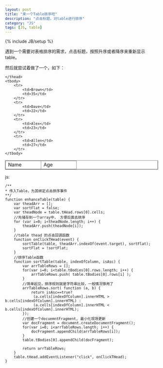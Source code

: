 ```yaml
---
layout: post
title: "来一个Table排序吧"
description: "点击标题，对table进行排序"
category: "JS"
tags: [JS, table]
---
```

{% include JB/setup %}

遇到一个需要对表格排序的需求，点击标题，按照升序或者降序来重新显示table。

然后就尝试着做了一个，如下：

<table id="tableSortable" border="1">
	<thead>
		<tr>
			<td>Name</td>
			<td>Age</td>
		</tr>

	</thead>
	<tbody>
		<tr>
			<td>Brown</td>
			<td>35</td>
		</tr>
		<tr>
			<td>Dave</td>
			<td>22</td>
		</tr>
		<tr>
			<td>Alex</td>
			<td>23</td>
		</tr>
		<tr>
			<td>Allen</td>
			<td>27</td>
		</tr>
	</tbody>

</table>
<style type="text/css">
td {
	width: 100px;
}
thead td {
	cursor: pointer;
}
thead td:hover {
	background: grey;
}
</style>

js:

	/**
	* 传入Table，为其绑定点击排序事件
	**/
	function enhanceTable(table) {
		var theadArr = [];
		var sortFlat = false;
		var theadNode = table.tHead.rows[0].cells;
		//先储存到一个array中， 方便后面去排序
		for (var i=0; i<theadNode.length; i++) {
			theadArr.push(theadNode[i]);
		} 
		//table thead 的点击回调函数
		function onClickTHead(event) {
			sortTable(table, theadArr.indexOf(event.target), sortFlat);
			sortFlat = !sortFlat;
		}
		//排序Table函数
		function sortTable(table, indexOfColumn, isAsc) {
			var arrTableRows = [];
			for(var i=0; i<table.tBodies[0].rows.length; i++) {
				arrTableRows.push( table.tBodies[0].rows[i] );
			}
			//简单起见，排序规则就是字符串比较，一般情况够用了
			arrTableRows.sort( function (a, b) {
				return isAsc==true? 
				 (a.cells[indexOfColumn].innerHTML > b.cells[indexOfColumn].innerHTML) :
				 (a.cells[indexOfColumn].innerHTML < b.cells[indexOfColumn].innerHTML);
			});
			//创建一个docuemntFragment, 最小化现场更新
			var docFragment = document.createDocumentFragment();
			for(var i=0; i<arrTableRows.length; i++) {
				docFragment.appendChild(arrTableRows[i]);
			}
			table.tBodies[0].appendChild(docFragment);
		
			return arrTableRows;
		}
		table.tHead.addEventListener("click", onClickTHead);
	}
<script>
window.onload = function () {
	console.log("window on load");
	enhanceTable(document.getElementById("tableSortable"));
}
</script>
<script src="/assets/JS/table_sort.js" type="text/javascript" charset="utf-8"></script>

